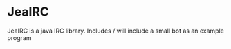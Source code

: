JeaIRC
======

JeaIRC is a java IRC library. Includes / will include a small bot as an example program